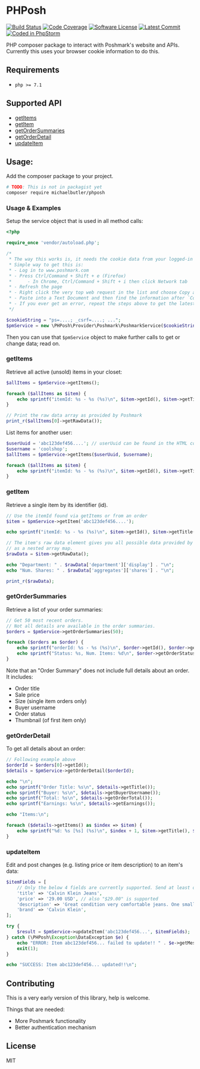 # PHPosh

[![Build Status](https://travis-ci.org/michaelbutler/phposh.svg?branch=master)](https://travis-ci.org/michaelbutler/phposh)
[![Code Coverage](https://scrutinizer-ci.com/g/michaelbutler/phposh/badges/coverage.png?b=master)](https://scrutinizer-ci.com/g/michaelbutler/phposh/?branch=master)
[![Software License](https://img.shields.io/badge/license-MIT-brightgreen.svg)](https://github.com/michaelbutler/phposh/blob/master/LICENSE)
[![Latest Commit](https://img.shields.io/github/last-commit/michaelbutler/phposh/master)](https://github.com/michaelbutler/phposh/commits/master)
[![Coded in PhpStorm](https://img.shields.io/badge/Coded%20in-PhpStorm-blueviolet)](https://jetbrains.com/phpstorm)

PHP composer package to interact with Poshmark's website and APIs. Currently this uses your browser cookie information to do this.

## Requirements

- `php >= 7.1`

## Supported API

- [getItems](#getItems)
- [getItem](#getItem)
- [getOrderSummaries](#getOrderSummaries)
- [getOrderDetail](#getOrderDetail)
- [updateItem](#updateItem)

## Usage:

Add the composer package to your project.

```sh
# TODO: This is not in packagist yet
composer require michaelbutler/phposh
```


### Usage & Examples

Setup the service object that is used in all method calls:

```php
<?php

require_once 'vendor/autoload.php';

/*
 * The way this works is, it needs the cookie data from your logged-in Poshmark browser session.
 * Simple way to get this is:
 * - Log in to www.poshmark.com
 * - Press Ctrl/Command + Shift + e (Firefox)
 *      - In Chrome, Ctrl/Command + Shift + i then click Network tab
 * - Refresh the page
 * - Right click the very top web request in the list and choose Copy as cURL
 * - Paste into a Text Document and then find the information after `Cookie:`
 * - If you ever get an error, repeat the steps above to get the latest cookie data.
 */

$cookieString = "ps=....; _csrf=....; ...";
$pmService = new \PHPosh\Provider\Poshmark\PoshmarkService($cookieString);
```

Then you can use that `$pmService` object to make further calls to get or change data; read on.

### getItems

Retrieve all active (unsold) items in your closet:

```php
$allItems = $pmService->getItems();

foreach ($allItems as $item) {
    echo sprintf("itemId: %s - %s (%s)\n", $item->getId(), $item->getTitle(), $item->getPrice());
}

// Print the raw data array as provided by Poshmark
print_r($allItems[0]->getRawData());
```

List items for another user:

```php
$userUuid = 'abc123def456....'; // userUuid can be found in the HTML code of a user's closet web page
$username = 'coolshop';
$allItems = $pmService->getItems($userUuid, $username);

foreach ($allItems as $item) {
    echo sprintf("itemId: %s - %s (%s)\n", $item->getId(), $item->getTitle(), $item->getPrice());
}
```

### getItem

Retrieve a single item by its identifier (id). 

```php
// Use the itemId found via getItems or from an order
$item = $pmService->getItem('abc123def456....');

echo sprintf("itemId: %s - %s (%s)\n", $item->getId(), $item->getTitle(), $item->getPrice());

// The item's raw data element gives you all possible data provided by Poshmark,
// as a nested array map.
$rawData = $item->getRawData();

echo "Department: " . $rawData['department']['display'] . "\n";
echo "Num. Shares: " . $rawData['aggregates']['shares'] . "\n";

print_r($rawData);
```

### getOrderSummaries

Retrieve a list of your order summaries:

```php
// Get 50 most recent orders.
// Not all details are available in the order summaries.
$orders = $pmService->getOrderSummaries(50);

foreach ($orders as $order) {
    echo sprintf("orderId: %s - %s (%s)\n", $order->getId(), $order->getTitle(), $order->getBuyerUsername());
    echo sprintf("Status: %s, Num. Items: %d\n", $order->getOrderStatus(), $order->getItemCount());
}
```

Note that an "Order Summary" does not include full details about an order. It includes:
- Order title
- Sale price
- Size (single item orders only)
- Buyer username
- Order status
- Thumbnail (of first item only)

### getOrderDetail

To get all details about an order:

```php
// Following example above
$orderId = $orders[0]->getId();
$details = $pmService->getOrderDetail($orderId);

echo "\n";
echo sprintf("Order Title: %s\n", $details->getTitle());
echo sprintf("Buyer: %s\n", $details->getBuyerUsername());
echo sprintf("Total: %s\n", $details->getOrderTotal());
echo sprintf("Earnings: %s\n", $details->getEarnings());

echo "Items:\n";

foreach ($details->getItems() as $index => $item) {
    echo sprintf("%d: %s [%s] (%s)\n", $index + 1, $item->getTitle(), $item->getSize(), $item->getPrice());
}
```

### updateItem

Edit and post changes (e.g. listing price or item description) to an item's data:

```php
$itemFields = [
    // Only the below 4 fields are currently supported. Send at least one, multiple supported.
    'title' => 'Calvin Klein Jeans',
    'price' => '29.00 USD', // also "$29.00" is supported
    'description' => 'Great condition very comfortable jeans. One small tear on the left front pocket',
    'brand' => 'Calvin Klein',
];

try {
    $result = $pmService->updateItem('abc123def456...', $itemFields);
} catch (\PHPosh\Exception\DataException $e) {
    echo "ERROR: Item abc123def456... failed to update!! " . $e->getMessage();
    exit(1); 
}

echo "SUCCESS: Item abc123def456... updated!!\n";
```

## Contributing

This is a very early version of this library, help is welcome.

Things that are needed:

- More Poshmark functionality
- Better authentication mechanism

## License

MIT
